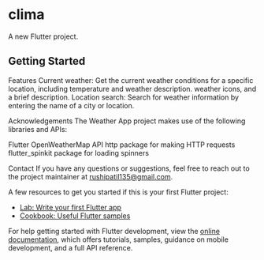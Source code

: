# clima

A new Flutter project.

## Getting Started

Features
Current weather: Get the current weather conditions for a specific location, including temperature and weather description.
weather icons, and a brief description.
Location search: Search for weather information by entering the name of a city or location.

Acknowledgements
The Weather App project makes use of the following libraries and APIs:

Flutter
OpenWeatherMap API
http package for making HTTP requests
flutter_spinkit package for loading spinners

Contact
If you have any questions or suggestions, feel free to reach out to the project maintainer at rushipatil135@gmail.com.

A few resources to get you started if this is your first Flutter project:

- [Lab: Write your first Flutter app](https://docs.flutter.dev/get-started/codelab)
- [Cookbook: Useful Flutter samples](https://docs.flutter.dev/cookbook)

For help getting started with Flutter development, view the
[online documentation](https://docs.flutter.dev/), which offers tutorials,
samples, guidance on mobile development, and a full API reference.
